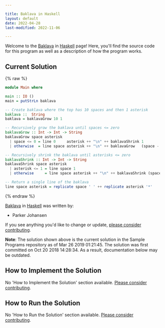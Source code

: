 ```yaml
---

title: Baklava in Haskell
layout: default
date: 2022-04-28
last-modified: 2022-11-06

---
```


Welcome to the [Baklava](https://sampleprograms.io/projects/baklava) in [Haskell](https://sampleprograms.io/languages/haskell) page! Here, you'll find the source code for this program as well as a description of how the program works.

## Current Solution

{% raw %}

```haskell
module Main where

main :: IO ()
main = putStrLn baklava

-- Create baklava where the top has 10 spaces and then 1 asterisk
baklava ::  String
baklava = baklavaGrow 10 1

-- Recursively grow the baklava until spaces <= zero
baklavaGrow :: Int -> Int -> String
baklavaGrow space asterisk
  | space <= 0 = line 0     asterisk ++ "\n" ++ baklavaShrink 1          (asterisk - 2)
  | otherwise  = line space asterisk ++ "\n" ++ baklavaGrow   (space - 1) (asterisk + 2)

-- Recursively shrink the baklava until asterisks <= zero
baklavaShrink :: Int -> Int -> String
baklavaShrink space asterisk
  | asterisk <= 1 = line space 1
  | otherwise     = line space asterisk ++ "\n" ++ baklavaShrink (space + 1) (asterisk - 2)

-- Return a single line of the baklava
line space asterisk = replicate space ' ' ++ replicate asterisk '*'
```

{% endraw %}

[Baklava](https://sampleprograms.io/projects/baklava) in [Haskell](https://sampleprograms.io/languages/haskell) was written by:

- Parker Johansen

If you see anything you'd like to change or update, [please consider contributing](https://github.com/TheRenegadeCoder/sample-programs).

**Note**: The solution shown above is the current solution in the Sample Programs repository as of Mar 26 2019 01:21:45. The solution was first committed on Oct 20 2018 14:28:34. As a result, documentation below may be outdated.

## How to Implement the Solution

No 'How to Implement the Solution' section available. [Please consider contributing](https://github.com/TheRenegadeCoder/sample-programs-website).

## How to Run the Solution

No 'How to Run the Solution' section available. [Please consider contributing](https://github.com/TheRenegadeCoder/sample-programs-website).